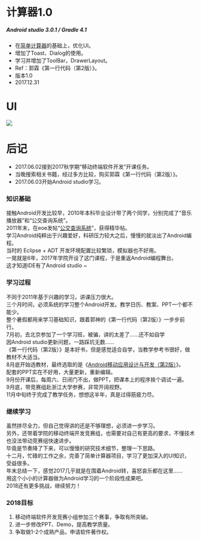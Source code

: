 # 计算器1.0
##### Android studio 3.0.1 / Gradle 4.1
- 在[简单计算器](https://github.com/HBU/AndroidDemo/tree/master/chapter05/CalculatorDemo)的基础上，优化UI。   
- 增加了Toast、Dialog的使用。
- 学习并增加了ToolBar，DrawerLayout。    
- Ref：郭霖《第一行代码（第2版）》。
- 版本1.0 
- 2017.12.31
# UI
![](https://github.com/HBU/AndroidTest/blob/master/MyCalculator/ezgif-4-f8133d4af0.gif)

# 后记
- 2017.06.02接到2017秋学期“移动终端软件开发”开课任务。
- 当晚搜索相关书籍，经过多方比较，购买郭霖《第一行代码（第2版）》。
- 2017.06.03开始Android studio学习。

### 知识基础

接触Android开发比较早，2010年本科毕业设计带了两个同学，分别完成了“音乐播放器”和“公交查询系统”。<br>
2011年末，在eoe发帖“[公交查询系统](http://www.eoeandroid.com/thread-128528-1-1.html)”，获得精华帖。<br>
学习Android纯粹出于兴趣爱好，科研压力较大之后，慢慢的就淡出了Android编程。<br>
当时的 Eclipse + ADT 开发环境配置比较繁琐，模拟器也不好用。<br>
一晃就是6年，2017年学院开设了这门课程，于是重返Android编程舞台。<br>
这才知道IDE有了Android studio ~  

### 学习过程 

不同于2011年基于兴趣的学习，讲课压力很大。<br>
三个月时间，必须系统的学习整个Android开发。教学日历、教案、PPT一个都不能少。<br>
整个暑假都用来学习基础知识，跟着郭神的《第一行代码（第2版）》一步步前行。<br>
7月初，去北京参加了一个学习班，被骗，讲的太差了……还不如自学<br>
因Android studio更新问题，一路踩坑无数……<br>
《第一行代码（第2版）》是本好书，但是感觉适合自学，当教学参考书很好，做教材不大适当。<br>
8月底开始选教材，最终选取的是《[Android移动应用设计与开发（第2版）](https://github.com/HBU/Android-PPT)》。<br>
配套的PPT实在不好用，大量更新，重新编辑。<br>
9月份开课后，每周六、日闭门不出，做PPT，把课本上的程序挨个调试一遍。<br>
9月底，带竞赛组赴浙江大学参赛，非常开阔视野。<br>
11月中旬终于完成了教学任务，想想这半年，真是过得筋疲力尽。<br>

### 继续学习

虽然拼尽全力，但自己觉得讲的还是不够理想，必须进一步学习。<br>
另外，还带着学院的移动终端开发竞赛组，也需要对自己有更高的要求，不懂技术也没法带动竞赛组快速进步。<br>
毕竟是节奏降了下来，可以慢慢的研究技术细节，整理一下思路。<br>
十二月，忙碌的工作之余，完善了简单计算器项目，学习了更加深入的UI知识，受益很多。<br>
年末总结一下，感觉2017几乎就是在围着Android转，喜怒哀乐都在这里……<br>
用这个小小的计算器做为Android学习的一个阶段性成果吧。<br>
2018还有更多挑战，继续努力！<br>

### 2018目标

1. 移动终端软件开发竞赛小组参加三个赛事，争取有所突破。
2. 进一步修改PPT、Demo，提高教学质量。
3. 争取做1-2个成熟产品，申请软件著作权。
